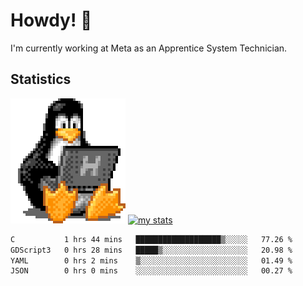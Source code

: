 # Howdy! :penguin:
I'm currently working at Meta as an Apprentice System Technician.

## Statistics

![Tux Pengiun!](tux-linux-penguin.gif)
[![my stats](https://github-readme-stats.vercel.app/api?username=benlodz&showing_icons=true&theme=tokyonight)](https://github.com/anuraghazra/github-readme-stats)

<!-- [![Top Langs](https://github-readme-stats.vercel.app/api/top-langs/?username=benlodz&layout=compact)](https://github.com/anuraghazra/github-readme-stats) ---> 

<!--START_SECTION:waka-->

```txt
C           1 hrs 44 mins   ███████████████████▒░░░░░   77.26 %
GDScript3   0 hrs 28 mins   █████▒░░░░░░░░░░░░░░░░░░░   20.98 %
YAML        0 hrs 2 mins    ▒░░░░░░░░░░░░░░░░░░░░░░░░   01.49 %
JSON        0 hrs 0 mins    ░░░░░░░░░░░░░░░░░░░░░░░░░   00.27 %
```

<!--END_SECTION:waka-->
<!--
**benlodz/benlodz** is a ✨ _special_ ✨ repository because its `README.md` (this file) appears on your GitHub profile.

Here are some ideas to get you started:

- 🔭 I’m currently working on ...
- 🌱 I’m currently learning ...
- 👯 I’m looking to collaborate on ...
- 🤔 I’m looking for help with ...
- 💬 Ask me about ...
- 📫 How to reach me: ...
- 😄 Pronouns: ...
- ⚡ Fun fact: ...
-->
